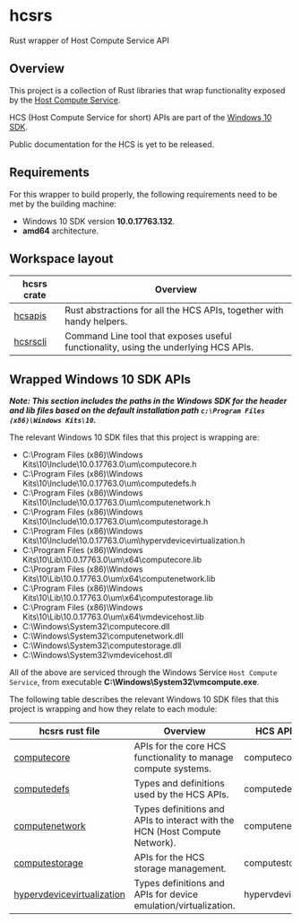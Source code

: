 # hcsrs
Rust wrapper of Host Compute Service API

## Overview

This project is a collection of Rust libraries that wrap functionality exposed by the [Host Compute Service](https://blogs.technet.microsoft.com/virtualization/2017/01/27/introducing-the-host-compute-service-hcs/).

HCS (Host Compute Service for short) APIs are part of the [Windows 10 SDK](https://developer.microsoft.com/en-us/windows/downloads/windows-10-sdk).

Public documentation for the HCS is yet to be released.

## Requirements

For this wrapper to build properly, the following requirements need to be met by the building machine:

- Windows 10 SDK version **10.0.17763.132**.
- **amd64** architecture.

## Workspace layout

| hcsrs crate | Overview |
| -- | -- |
| [hcsapis](/src/hcsapis) | Rust abstractions for all the HCS APIs, together with handy helpers. |
| [hcsrscli](/src/hcsrscli) | Command Line tool that exposes useful functionality, using the underlying HCS APIs. |

## Wrapped Windows 10 SDK APIs

**_Note: This section includes the paths in the Windows SDK for the header and lib files based on the default installation path `c:\Program Files (x86)\Windows Kits\10`._**

The relevant Windows 10 SDK files that this project is wrapping are:
- C:\Program Files (x86)\Windows Kits\10\Include\10.0.17763.0\um\computecore.h
- C:\Program Files (x86)\Windows Kits\10\Include\10.0.17763.0\um\computedefs.h
- C:\Program Files (x86)\Windows Kits\10\Include\10.0.17763.0\um\computenetwork.h
- C:\Program Files (x86)\Windows Kits\10\Include\10.0.17763.0\um\computestorage.h
- C:\Program Files (x86)\Windows Kits\10\Include\10.0.17763.0\um\hypervdevicevirtualization.h
- C:\Program Files (x86)\Windows Kits\10\Lib\10.0.17763.0\um\x64\computecore.lib
- C:\Program Files (x86)\Windows Kits\10\Lib\10.0.17763.0\um\x64\computenetwork.lib
- C:\Program Files (x86)\Windows Kits\10\Lib\10.0.17763.0\um\x64\computestorage.lib
- C:\Program Files (x86)\Windows Kits\10\Lib\10.0.17763.0\um\x64\vmdevicehost.lib
- C:\Windows\System32\computecore.dll
- C:\Windows\System32\computenetwork.dll
- C:\Windows\System32\computestorage.dll
- C:\Windows\System32\vmdevicehost.dll

All of the above are serviced through the Windows Service `Host Compute Service`, from executable **C:\Windows\System32\vmcompute.exe**.

The following table describes the relevant Windows 10 SDK files that this project is wrapping and how they relate to each module:

| hcsrs rust file | Overview | HCS API C Header file | .h path in SDK | .lib path in SDK |
| -- | -- | -- | -- | -- |
| [computecore](/src/hcsapis/src/computecore) | APIs for the core HCS functionality to manage compute systems. | computecore.h | C:\Program Files (x86)\Windows Kits\10\Include\10.0.17763.0\um\computecore.h | C:\Program Files (x86)\Windows Kits\10\Lib\10.0.17763.0\um\x64\computecore.lib |
| [computedefs](/src/hcsapis/src/computedefs) | Types and definitions used by the HCS APIs. | computedefs.h | C:\Program Files (x86)\Windows Kits\10\Include\10.0.17763.0\um\computedefs.h | C:\Program Files (x86)\Windows Kits\10\Lib\10.0.17763.0\um\x64\computedefs.lib |
| [computenetwork](/src/hcsapis/src/computenetwork) | Types definitions and APIs to interact with the HCN (Host Compute Network). | computenetwork.h | C:\Program Files (x86)\Windows Kits\10\Include\10.0.17763.0\um\computenetwork.h | C:\Program Files (x86)\Windows Kits\10\Lib\10.0.17763.0\um\x64\computenetwork.lib |
| [computestorage](/src/hcsapis/src/computestorage) | APIs for the HCS storage management. | computestorage.h | C:\Program Files (x86)\Windows Kits\10\Include\10.0.17763.0\um\computestorage.h | C:\Program Files (x86)\Windows Kits\10\Lib\10.0.17763.0\um\x64\computestorage.lib |
| [hypervdevicevirtualization](/src/hcsapis/src/hypervdevicevirtualization) | Types definitions and APIs for device emulation/virtualization. | hypervdevicevirtualization.h | C:\Program Files (x86)\Windows Kits\10\Include\10.0.17763.0\um\hypervdevicevirtualization.h | C:\Program Files (x86)\Windows Kits\10\Lib\10.0.17763.0\um\x64\vmdevicehost.lib |
